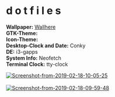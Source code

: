 # d o t f i l e s 


**Wallpaper:** [Wallhere](https://wallhere.com/de/wallpaper/562143)  
**GTK-Theme:**  
**Icon-Theme:**  
**Desktop-Clock and Date:** Conky  
**DE:** i3-gapps  
**System Info:** Neofetch  
**Terminal Clock:** tty-clock

<a href="https://postimg.cc/qz2DLh7C" target="_blank"><img src="https://i.postimg.cc/Ghf0bvwz/Screenshot-from-2019-02-18-10-05-25.png" alt="Screenshot-from-2019-02-18-10-05-25"/></a><br/><br/>
<a href="https://postimg.cc/CRXWrTgR" target="_blank"><img src="https://i.postimg.cc/1z3sts7r/Screenshot-from-2019-02-18-09-59-48.png" alt="Screenshot-from-2019-02-18-09-59-48"/></a><br/><br/>

